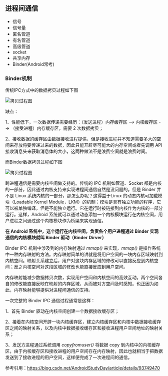 ## 进程间通信
- 信号
- 信号量
- 匿名管道
- 有名管道
- 高级管道
- socket
- 共享内存
- Binder(Android常考)

### Binder机制
传统IPC方式中的数据拷贝过程如下图

![拷贝过程图](http://p1.pstatp.com/large/pgc-image/5b391412f26f4a4aa5d68a1db0dd0a04)

缺点：

1、性能低下，一次数据传递需要经历：（发送进程）内存缓存区 --> 内核缓存区 --> （接受进程）内存缓存区，需要 2 次数据拷贝；

2、接收数据的缓存区由数据接收进程提供，但是接收进程并不知道需要多大的空间来存放将要传递过来的数据，因此只能开辟尽可能大的内存空间或者先调用 API 接收消息头来获取消息体的大小，这两种做法不是浪费空间就是浪费时间。

而Binder数据拷贝过程如下图

![拷贝过程图](http://p3.pstatp.com/large/pgc-image/84150198c8a44bb187bdee73c99c4496)


  跨进程通信是需要内核空间做支持的。传统的 IPC 机制如管道、Socket 都是内核的一部分，因此通过内核支持来实现进程间通信自然是没问题的。但是 Binder 并不是 Linux 系统内核的一部分，那怎么办呢？这得益于Linux 的动态内核可加载模块（Loadable Kernel Module，LKM）的机制；模块是具有独立功能的程序，它可以被单独编译，但是不能独立运行。它在运行时被链接到内核作为内核的一部分运行。这样，Android 系统就可以通过动态添加一个内核模块运行在内核空间，用户进程之间通过这个内核模块作为桥梁来实现通信。

**在 Android 系统中，这个运行在内核空间，负责各个用户进程通过 Binder 实现通信的内核模块就叫 Binder 驱动（Binder Dirver）**

Binder IPC 机制中涉及到的内存映射通过 _mmap()_ 来实现，_mmap()_ 是操作系统中一种内存映射的方法。内存映射简单的讲就是将用户空间的一块内存区域映射到内核空间。映射关系建立后，用户对这块内存区域的修改可以直接反应到内核空间；反之内核空间对这段区域的修改也能直接反应到用户空间。

内存映射能减少数据拷贝次数，实现用户空间和内核空间的高效互动。两个空间各自的修改能直接反映在映射的内存区域，从而被对方空间及时感知。也正因为如此，内存映射能够提供对进程间通信的支持。

一次完整的 Binder IPC 通信过程通常是这样：

  1、首先 Binder 驱动在内核空间创建一个数据接收缓存区；
  
  2、接着在内核空间开辟一块内核缓存区，建立内核缓存区和内核中数据接收缓存区之间的映射关系，以及内核中数据接收缓存区和接收进程用户空间地址的映射关系；
  
  3、发送方进程通过系统调用 _copyfromuser()_ 将数据 copy 到内核中的内核缓存区，由于内核缓存区和接收进程的用户空间存在内存映射，因此也就相当于把数据发送到了接收进程的用户空间，这样便完成了一次进程间的通信。


参考引用：https://blog.csdn.net/AndroidStudyDay/article/details/93749470
